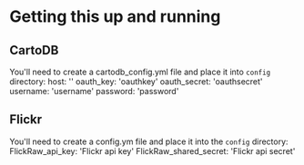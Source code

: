# Getting this up and running

## CartoDB

You'll need to create a cartodb_config.yml file and place it into `config` directory:
  host: '<your cartodb host>'
  oauth_key: 'oauthkey'
  oauth_secret: 'oauthsecret'
  username: 'username'
  password: 'password'
  
  
## Flickr

You'll need to create a config.ym file and place it into the `config` directory:
 FlickRaw_api_key: 'Flickr api key'
 FlickRaw_shared_secret: 'Flickr api secret'